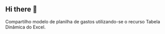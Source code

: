 ## Hi there 👋

Compartilho modelo de planilha de gastos utilizando-se o recurso Tabela Dinâmica do Excel.
